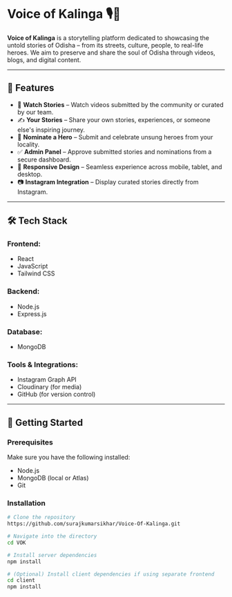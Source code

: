 

# Voice of Kalinga 🎙️🌾

**Voice of Kalinga** is a storytelling platform dedicated to showcasing the untold stories of Odisha – from its streets, culture, people, to real-life heroes. We aim to preserve and share the soul of Odisha through videos, blogs, and digital content.

---

## 🌟 Features

- 🎥 **Watch Stories** – Watch videos submitted by the community or curated by our team.
- ✍️ **Your Stories** – Share your own stories, experiences, or someone else's inspiring journey.
- 📨 **Nominate a Hero** – Submit and celebrate unsung heroes from your locality.
- ✅ **Admin Panel** – Approve submitted stories and nominations from a secure dashboard.
- 📱 **Responsive Design** – Seamless experience across mobile, tablet, and desktop.
- 📷 **Instagram Integration** – Display curated stories directly from Instagram.

- ---

## 🛠️ Tech Stack

### Frontend:
- React
- JavaScript
- Tailwind CSS

### Backend:
- Node.js
- Express.js

### Database:
- MongoDB

### Tools & Integrations:
- Instagram Graph API
- Cloudinary (for media)
- GitHub (for version control)

---

## 🚀 Getting Started

### Prerequisites

Make sure you have the following installed:

- Node.js
- MongoDB (local or Atlas)
- Git

### Installation

```bash
# Clone the repository
https://github.com/surajkumarsikhar/Voice-Of-Kalinga.git

# Navigate into the directory
cd VOK

# Install server dependencies
npm install

# (Optional) Install client dependencies if using separate frontend
cd client
npm install
